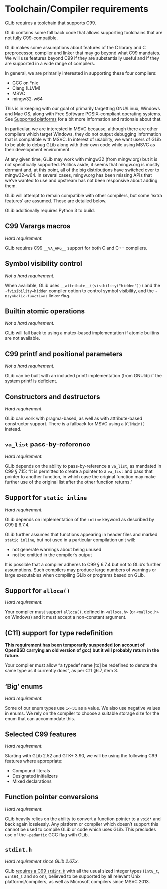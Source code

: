 Toolchain/Compiler requirements
===

GLib requires a toolchain that supports C99.

GLib contains some fall back code that allows supporting toolchains that are not
fully C99-compatible.

GLib makes some assumptions about features of the C library and C preprocessor,
compiler and linker that may go beyond what C99 mandates.  We will use features
beyond C99 if they are substantially useful and if they are supported in a wide
range of compilers.

In general, we are primarily interested in supporting these four compilers:

 * GCC on *nix
 * Clang (LLVM)
 * MSVC
 * mingw32-w64

This is in keeping with our goal of primarily targetting GNU/Linux, Windows and
Mac OS, along with Free Software POSIX-compliant operating systems.  See
[Supported platforms](./supported-platforms.md) for a bit more information and
rationale about that.

In particular, we are interested in MSVC because, although there are other
compilers which target Windows, they do not output debugging information that is
compatible with MSVC.  In interest of usability, we want users of GLib to be
able to debug GLib along with their own code while using MSVC as their
development environment.

At any given time, GLib may work with mingw32 (from mingw.org) but it is not
specifically supported.  Politics aside, it seems that mingw.org is mostly
dormant and, at this point, all of the big distributions have switched over to
mingw32-w64.  In several cases, mingw.org has been missing APIs that we’ve
wanted to use and upstream has not been responsive about adding them.

GLib will attempt to remain compatible with other compilers, but some ‘extra
features’ are assumed.  Those are detailed below.

GLib additionally requires Python 3 to build.

C99 Varargs macros
---

_Hard requirement._

GLib requires C99 ``__VA_ARG__`` support for both C and C++ compilers.

Symbol visibility control
---

_Not a hard requirement._

When available, GLib uses `__attribute__((visibility("hidden")))` and the
`-fvisibility=hidden` compiler option to control symbol visibility, and the
`-Bsymbolic-functions` linker flag.

Builtin atomic operations
---

_Not a hard requirement._

GLib will fall back to using a mutex-based implementation if atomic builtins are
not available.

C99 printf and positional parameters
---

_Not a hard requirement._

GLib can be built with an included printf implementation (from GNUlib) if the
system printf is deficient.

Constructors and destructors
---

_Hard requirement._

GLib can work with pragma-based, as well as with attribute-based constructor
support. There is a fallback for MSVC using a `DllMain()` instead.

`va_list` pass-by-reference
---

_Hard requirement._

GLib depends on the ability to pass-by-reference a `va_list`, as mandated in
C99  § 7.15: “It is permitted to create a pointer to a `va_list` and pass that
pointer to another function, in which case the original function may make
further use of the original list after the other function returns.”

Support for `static inline`
---

_Hard requirement._

GLib depends on implementation of the `inline` keyword as described by
C99 § 6.7.4.

GLib further assumes that functions appearing in header files and marked
`static inline`, but not used in a particular compilation unit will:

 * not generate warnings about being unused
 * not be emitted in the compiler’s output

It is possible that a compiler adheres to C99 § 6.7.4 but not to GLib’s further
assumptions.  Such compilers may produce large numbers of warnings or large
executables when compiling GLib or programs based on GLib.

Support for `alloca()`
---

_Hard requirement._

Your compiler must support `alloca()`, defined in `<alloca.h>` (or `<malloc.h>`
on Windows) and it must accept a non-constant argument.

(C11) support for type redefinition
---

**This requirement has been temporarily suspended (on account of OpenBSD
carrying an old version of gcc) but it will probably return in the future.**

Your compiler must allow “a typedef name [to] be redefined to denote the same
type as it currently does”, as per C11 §6.7, item 3.

‘Big’ enums
---

_Hard requirement._

Some of our enum types use `1<<31` as a value. We also use negative values in
enums. We rely on the compiler to choose a suitable storage size for the enum
that can accommodate this.

Selected C99 features
---

_Hard requirement._

Starting with GLib 2.52 and GTK+ 3.90, we will be using the following C99
features where appropriate:

 * Compound literals
 * Designated initializers
 * Mixed declarations

Function pointer conversions
---

_Hard requirement._

GLib heavily relies on the ability to convert a function pointer to a `void*`
and back again losslessly. Any platform or compiler which doesn’t support this
cannot be used to compile GLib or code which uses GLib. This precludes use of
the `-pedantic` GCC flag with GLib.

`stdint.h`
---

_Hard requirement since GLib 2.67.x._

GLib [requires a C99 `stdint.h`](https://gitlab.gnome.org/GNOME/glib/-/merge_requests/1675)
with all the usual sized integer types (`int8_t`, `uint64_t` and so on),
believed to be supported by all relevant Unix platforms/compilers, as well as
Microsoft compilers since MSVC 2013.

